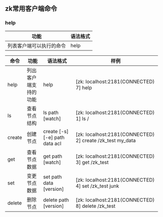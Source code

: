 ## zk常用客户端命令

### help
功能  | 语法格式
------------- | -------------
列表客户端可以执行的命令  | help


| 命令  | 功能  | 语法格式 | 样例 |
|------------- |---------------| -------------| -------------|
| help     | 列出客户端支持的功能 |  help                                |[zk: localhost:2181(CONNECTED) 7] help |
| ls       | 查看节点结构        |  ls path [watch]                     | [zk: localhost:2181(CONNECTED) 1] ls /|
| create   | 创建节点            |  create [-s] [-e] path data acl      | [zk: localhost:2181(CONNECTED) 2] create /zk_test my_data|
| get      | 查看节点数据        |  get path [watch]                    | [zk: localhost:2181(CONNECTED) 3] get /zk_test|
| set      | 变更节点数据        |  set path data [version]             |[zk: localhost:2181(CONNECTED) 4] set /zk_test junk |
| delete   | 删除节点            |  delete path [version]               |[zk: localhost:2181(CONNECTED) 8] delete /zk_test |










